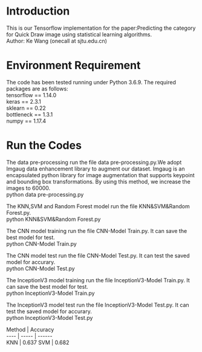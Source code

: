 # Introduction
This is our Tensorflow implementation for the paper:Predicting the category for Quick Draw image using statistical learning algorithms.   
Author: Ke Wang (onecall at sjtu.edu.cn)  


# Environment Requirement
The code has been tested running under Python 3.6.9. The required packages are as follows:  
tensorflow == 1.14.0  
keras == 2.3.1  
sklearn == 0.22  
bottleneck == 1.3.1  
numpy == 1.17.4  

# Run the Codes
The data pre-processing run the file data pre-processing.py.We adopt Imgaug data enhancement library to augment our dataset. Imgaug is an encapsulated python library for image augmentation that supports keypoint and bounding box transformations. By using this method, we increase the images to 60000.    
    python data pre-processing.py  
    
The KNN,SVM and Random Forest model run the file KNN&SVM&Random Forest.py.   
    python KNN&SVM&Random Forest.py  
    
The CNN model training run the file CNN-Model Train.py. It can save the best model for test.  
    python CNN-Model Train.py  
    
The CNN model test run the file CNN-Model Test.py. It can test the saved model for accurary.  
    python CNN-Model Test.py  
    
The InceptionV3 model training run the file InceptionV3-Model Train.py. It can save the best model for test.   
    python InceptionV3-Model Train.py  
    
The InceptionV3 model test run the file InceptionV3-Model Test.py. It can test the saved model for accurary.  
    python InceptionV3-Model Test.py  
    
 

Method  | Accuracy  
---- | ----- | ------  
KNN  | 0.637 
SVM  | 0.682
